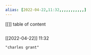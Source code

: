 ```yaml
---
alias: [2022-04-22,11:32,,,,,,,,,,,]
---
```

[[]]
table of content
```toc
```

[[2022-04-22]] 11:32

```query
"charles grant"
```